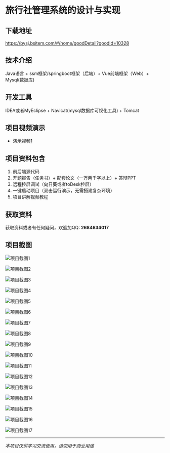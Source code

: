 # 旅行社管理系统的设计与实现

## 下载地址
https://bysj.bsitem.com/#/home/goodDetail?goodId=10328

## 技术介绍
Java语言 + ssm框架/springboot框架（后端）+ Vue前端框架（Web）+ Mysql(数据库)

## 开发工具
IDEA或者MyEclipse + Navicat(mysql数据库可视化工具) + Tomcat

## 项目视频演示
- [演示视频1](https://graduation-images.oss-cn-beijing.aliyuncs.com/videos/828%E5%A5%97ssm%E5%BD%95%E5%83%8F/10328_ssm172%E6%97%85%E8%A1%8C%E7%A4%BE%E7%AE%A1%E7%90%86%E7%B3%BB%E7%BB%9F%E7%9A%84%E8%AE%BE%E8%AE%A1%E4%B8%8E%E5%AE%9E%E7%8E%B0%E5%BD%95%E5%83%8F.mp4)

## 项目资料包含
1. 前后端源代码
2. 开题报告（任务书）+ 配套论文（一万两千字以上）+ 答辩PPT
3. 远程控屏调试（向日葵或者toDesk控屏）
4. 一键启动项目（双击运行演示，无需搭建复杂环境）
5. 项目讲解视频教程

## 获取资料
获取资料或者有任何疑问，欢迎加QQ: **2684634017**

## 项目截图
![项目截图1](https://graduation-images.oss-cn-beijing.aliyuncs.com/图片/10328/毕设论坛项目主图.jpg)

![项目截图2](https://graduation-images.oss-cn-beijing.aliyuncs.com/图片/10328/1.png)

![项目截图3](https://graduation-images.oss-cn-beijing.aliyuncs.com/图片/10328/2.png)

![项目截图4](https://graduation-images.oss-cn-beijing.aliyuncs.com/图片/10328/3.png)

![项目截图5](https://graduation-images.oss-cn-beijing.aliyuncs.com/图片/10328/4.png)

![项目截图6](https://graduation-images.oss-cn-beijing.aliyuncs.com/图片/10328/5.png)

![项目截图7](https://graduation-images.oss-cn-beijing.aliyuncs.com/图片/10328/6.png)

![项目截图8](https://graduation-images.oss-cn-beijing.aliyuncs.com/图片/10328/7.png)

![项目截图9](https://graduation-images.oss-cn-beijing.aliyuncs.com/图片/10328/8.png)

![项目截图10](https://graduation-images.oss-cn-beijing.aliyuncs.com/图片/10328/9.png)

![项目截图11](https://graduation-images.oss-cn-beijing.aliyuncs.com/图片/10328/10.png)

![项目截图12](https://graduation-images.oss-cn-beijing.aliyuncs.com/图片/10328/11.png)

![项目截图13](https://graduation-images.oss-cn-beijing.aliyuncs.com/图片/10328/12.png)

![项目截图14](https://graduation-images.oss-cn-beijing.aliyuncs.com/图片/10328/13.png)

![项目截图15](https://graduation-images.oss-cn-beijing.aliyuncs.com/图片/10328/14.png)

![项目截图16](https://graduation-images.oss-cn-beijing.aliyuncs.com/图片/10328/15.png)

![项目截图17](https://graduation-images.oss-cn-beijing.aliyuncs.com/图片/10328/16.png)

---
*本项目仅供学习交流使用，请勿用于商业用途*
